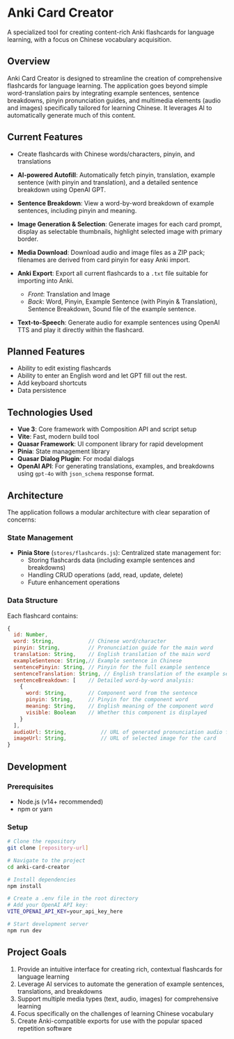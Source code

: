 # Anki Card Creator

A specialized tool for creating content-rich Anki flashcards for language learning, with a focus on Chinese vocabulary acquisition.

## Overview

Anki Card Creator is designed to streamline the creation of comprehensive flashcards for language learning. The application goes beyond simple word-translation pairs by integrating example sentences, sentence breakdowns, pinyin pronunciation guides, and multimedia elements (audio and images) specifically tailored for learning Chinese. It leverages AI to automatically generate much of this content.

## Current Features

- Create flashcards with Chinese words/characters, pinyin, and translations
- **AI-powered Autofill**: Automatically fetch pinyin, translation, example sentence (with pinyin and translation), and a detailed sentence breakdown using OpenAI GPT.
- **Sentence Breakdown**: View a word-by-word breakdown of example sentences, including pinyin and meaning.
- **Image Generation & Selection**: Generate images for each card prompt, display as selectable thumbnails, highlight selected image with primary border.
- **Media Download**: Download audio and image files as a ZIP pack; filenames are derived from card pinyin for easy Anki import.
- **Anki Export**: Export all current flashcards to a `.txt` file suitable for importing into Anki.

  - _Front_: Translation and Image
  - _Back_: Word, Pinyin, Example Sentence (with Pinyin & Translation), Sentence Breakdown, Sound file of the example sentence.

- **Text-to-Speech**: Generate audio for example sentences using OpenAI TTS and play it directly within the flashcard.

## Planned Features

- Ability to edit existing flashcards
- Ability to enter an English word and let GPT fill out the rest.
- Add keyboard shortcuts
- Data persistence

## Technologies Used

- **Vue 3**: Core framework with Composition API and script setup
- **Vite**: Fast, modern build tool
- **Quasar Framework**: UI component library for rapid development
- **Pinia**: State management library
- **Quasar Dialog Plugin**: For modal dialogs
- **OpenAI API**: For generating translations, examples, and breakdowns using `gpt-4o` with `json_schema` response format.

## Architecture

The application follows a modular architecture with clear separation of concerns:

### State Management

- **Pinia Store** (`stores/flashcards.js`): Centralized state management for:
  - Storing flashcards data (including example sentences and breakdowns)
  - Handling CRUD operations (add, read, update, delete)
  - Future enhancement operations

### Data Structure

Each flashcard contains:

```javascript
{
  id: Number,
  word: String,           // Chinese word/character
  pinyin: String,         // Pronunciation guide for the main word
  translation: String,    // English translation of the main word
  exampleSentence: String,// Example sentence in Chinese
  sentencePinyin: String, // Pinyin for the full example sentence
  sentenceTranslation: String, // English translation of the example sentence
  sentenceBreakdown: [    // Detailed word-by-word analysis:
    {
      word: String,       // Component word from the sentence
      pinyin: String,     // Pinyin for the component word
      meaning: String,    // English meaning of the component word
      visible: Boolean    // Whether this component is displayed
    }
  ],
  audioUrl: String,           // URL of generated pronunciation audio for the example sentence
  imageUrl: String,           // URL of selected image for the card
}
```

## Development

### Prerequisites

- Node.js (v14+ recommended)
- npm or yarn

### Setup

```bash
# Clone the repository
git clone [repository-url]

# Navigate to the project
cd anki-card-creator

# Install dependencies
npm install

# Create a .env file in the root directory
# Add your OpenAI API key:
VITE_OPENAI_API_KEY=your_api_key_here

# Start development server
npm run dev
```

## Project Goals

1. Provide an intuitive interface for creating rich, contextual flashcards for language learning
2. Leverage AI services to automate the generation of example sentences, translations, and breakdowns
3. Support multiple media types (text, audio, images) for comprehensive learning
4. Focus specifically on the challenges of learning Chinese vocabulary
5. Create Anki-compatible exports for use with the popular spaced repetition software
